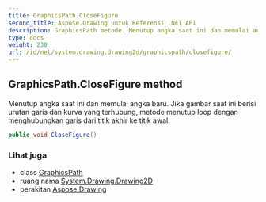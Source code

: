 ```yaml
---
title: GraphicsPath.CloseFigure
second_title: Aspose.Drawing untuk Referensi .NET API
description: GraphicsPath metode. Menutup angka saat ini dan memulai angka baru. Jika gambar saat ini berisi urutan garis dan kurva yang terhubung metode menutup loop dengan menghubungkan garis dari titik akhir ke titik awal.
type: docs
weight: 230
url: /id/net/system.drawing.drawing2d/graphicspath/closefigure/
---
```

## GraphicsPath.CloseFigure method

Menutup angka saat ini dan memulai angka baru. Jika gambar saat ini berisi urutan garis dan kurva yang terhubung, metode menutup loop dengan menghubungkan garis dari titik akhir ke titik awal.

```csharp
public void CloseFigure()
```

### Lihat juga

* class [GraphicsPath](../)
* ruang nama [System.Drawing.Drawing2D](../../graphicspath/)
* perakitan [Aspose.Drawing](../../../)


